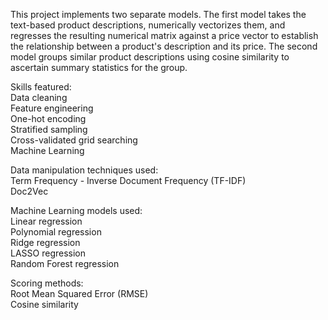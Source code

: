 This project implements two separate models. The first model takes the text-based product descriptions, numerically vectorizes them, and regresses the resulting numerical matrix against a price vector to establish the relationship between a product's description and its price. The second model groups similar product descriptions using cosine similarity to ascertain summary statistics for the group.

Skills featured:  
Data cleaning  
Feature engineering  
One-hot encoding  
Stratified sampling  
Cross-validated grid searching  
Machine Learning

Data manipulation techniques used:  
Term Frequency - Inverse Document Frequency (TF-IDF)  
Doc2Vec

Machine Learning models used:  
Linear regression  
Polynomial regression  
Ridge regression  
LASSO regression  
Random Forest regression  

Scoring methods:  
Root Mean Squared Error (RMSE)  
Cosine similarity
